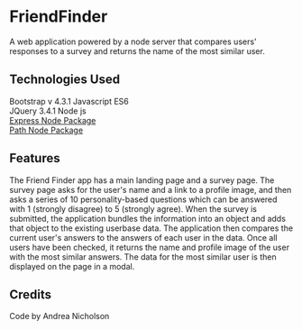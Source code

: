# FriendFinder

A web application powered by a node server that compares users' responses to a survey and returns the name of the most similar user.

## Technologies Used

Bootstrap v 4.3.1
Javascript ES6  
JQuery 3.4.1
Node js  
[Express Node Package](https://www.npmjs.com/package/express)  
[Path Node Package](https://www.npmjs.com/package/path)

## Features

The Friend Finder app has a main landing page and a survey page. The survey page asks for the user's name and a link to a profile image, and then asks a series of 10 personality-based questions which can be answered with 1 (strongly disagree) to 5 (strongly agree). When the survey is submitted, the application bundles the information into an object and adds that object to the existing userbase data. The application then compares the current user's answers to the answers of each user in the data. Once all users have been checked, it returns the name and profile image of the user with the most similar answers. The data for the most similar user is then displayed on the page in a modal.

## Credits

Code by Andrea Nicholson
